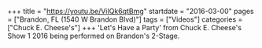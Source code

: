 +++
title = "https://youtu.be/ViIQk6qtBmg"
startdate = "2016-03-00"
pages = ["Brandon, FL (1540 W Brandon Blvd)"]
tags = ["Videos"]
categories = ["Chuck E. Cheese's"]
+++
'Let's Have a Party' from Chuck E. Cheese's Show 1 2016 being performed on Brandon's 2-Stage.
